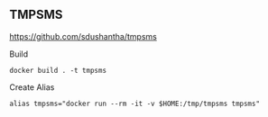 TMPSMS
---
https://github.com/sdushantha/tmpsms

Build

`docker build . -t tmpsms`

Create Alias

`alias tmpsms="docker run --rm -it -v $HOME:/tmp/tmpsms tmpsms"`
